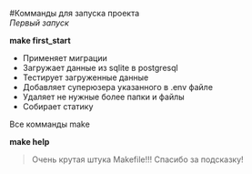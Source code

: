 #Комманды для запуска проекта  
*Первый запуск*  

**make first_start**
- Применяет миграции
- Загружает данные из sqlite в postgresql
- Тестирует загруженные данные
- Добавляет суперюзера указанного в .env файле
- Удаляет не нужные более папки и файлы
- Собирает статику

Все комманды make  

**make help**

>Очень крутая штука Makefile!!! Спасибо за подсказку!